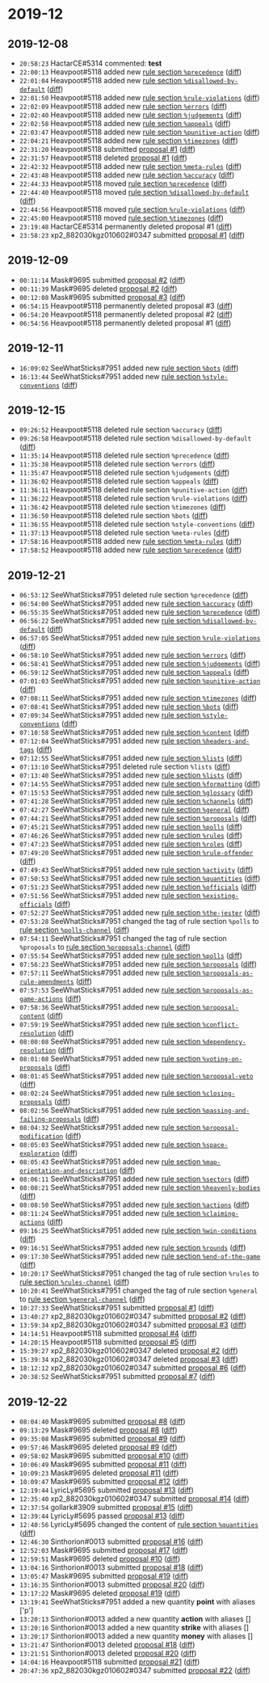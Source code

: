 # 2019-12

## 2019-12-08

* `20:58:23` HactarCE#5314 commented: **test**
* `22:00:13` Heavpoot#5118 added new [rule section `%precedence`](../rules.md#precedence) ([diff](https://github.com/Quonauts/Quonauts-5/commit/feeaa8c79ef48cab3d1ca16170a7d7c141eed60f))
* `22:01:04` Heavpoot#5118 added new [rule section `%disallowed-by-default`](../rules.md#disallowed-by-default) ([diff](https://github.com/Quonauts/Quonauts-5/commit/fa5ef0c2caa1c95a52b542ae461cdfc3943084eb))
* `22:01:50` Heavpoot#5118 added new [rule section `%rule-violations`](../rules.md#rule-violations) ([diff](https://github.com/Quonauts/Quonauts-5/commit/b95efc7537bfbedb4a7a7eaee0e81408d34499ab))
* `22:02:09` Heavpoot#5118 added new [rule section `%errors`](../rules.md#errors) ([diff](https://github.com/Quonauts/Quonauts-5/commit/059a6fd28ec55674876825547d86b66494ac0263))
* `22:02:40` Heavpoot#5118 added new [rule section `%judgements`](../rules.md#judgements) ([diff](https://github.com/Quonauts/Quonauts-5/commit/9cef618a95287139bb0a425a3e98f9301855ed10))
* `22:02:58` Heavpoot#5118 added new [rule section `%appeals`](../rules.md#appeals) ([diff](https://github.com/Quonauts/Quonauts-5/commit/a25745929ffaabbe21204e9d9aad9b04d64ce554))
* `22:03:47` Heavpoot#5118 added new [rule section `%punitive-action`](../rules.md#punitive-action) ([diff](https://github.com/Quonauts/Quonauts-5/commit/67d6295a27cda744a04c56aab4d4d19b2c06a2f6))
* `22:04:21` Heavpoot#5118 added new [rule section `%timezones`](../rules.md#timezones) ([diff](https://github.com/Quonauts/Quonauts-5/commit/34efaafaf90f07d1d4e34180b6e6c1659569b93c))
* `22:31:20` Heavpoot#5118 submitted [proposal #1](../proposals.md#1) ([diff](https://github.com/Quonauts/Quonauts-5/commit/0acb2945a278a83923152dfcb43ab279ec0f8f8c))
* `22:31:57` Heavpoot#5118 deleted [proposal #1](../proposals.md#1) ([diff](https://github.com/Quonauts/Quonauts-5/commit/8b3e11e47fe8e5a3d403b1e8911e6cb3077c3b40))
* `22:42:32` Heavpoot#5118 added new [rule section `%meta-rules`](../rules.md#meta-rules) ([diff](https://github.com/Quonauts/Quonauts-5/commit/82c72c0b9b4a92f1c9640967ba77739b906e90a2))
* `22:43:48` Heavpoot#5118 added new [rule section `%accuracy`](../rules.md#accuracy) ([diff](https://github.com/Quonauts/Quonauts-5/commit/7683ee224b17af996a92076eadba0cc4df31398a))
* `22:44:33` Heavpoot#5118 moved [rule section `%precedence`](../rules.md#precedence) ([diff](https://github.com/Quonauts/Quonauts-5/commit/c28d6ed5484384ed7b3953e566c9ea0c4ffeb1d7))
* `22:44:40` Heavpoot#5118 moved [rule section `%disallowed-by-default`](../rules.md#disallowed-by-default) ([diff](https://github.com/Quonauts/Quonauts-5/commit/685b93261a512e913caff7dbdf62c2e1e963dd7e))
* `22:44:56` Heavpoot#5118 moved [rule section `%rule-violations`](../rules.md#rule-violations) ([diff](https://github.com/Quonauts/Quonauts-5/commit/6034cf1f5624b3dfbb61641a362ec1e9ecb9fb69))
* `22:45:00` Heavpoot#5118 moved [rule section `%timezones`](../rules.md#timezones) ([diff](https://github.com/Quonauts/Quonauts-5/commit/c608276401c2c1265eb9fcb8dadc1338857b73ff))
* `23:19:48` HactarCE#5314 permanently deleted proposal #1 ([diff](https://github.com/Quonauts/Quonauts-5/commit/5f1989d1e30d6f63f5f1a5a4417f8557f7b27df3))
* `23:58:23` xp2_882030kgz010602#0347 submitted [proposal #1](../proposals.md#1) ([diff](https://github.com/Quonauts/Quonauts-5/commit/9ecf66a6c3390f9a1fbb0787d466d1ab544015ad))

## 2019-12-09

* `00:11:14` Mask#9695 submitted [proposal #2](../proposals.md#2) ([diff](https://github.com/Quonauts/Quonauts-5/commit/af569c5cd5330a7f3652df87208cca18974bd34a))
* `00:11:39` Mask#9695 deleted [proposal #2](../proposals.md#2) ([diff](https://github.com/Quonauts/Quonauts-5/commit/2bc2f4da614950e59ffa14e63a4d4fd0687923ec))
* `00:12:08` Mask#9695 submitted [proposal #3](../proposals.md#3) ([diff](https://github.com/Quonauts/Quonauts-5/commit/16f29bf1d1584770e17a409ae764db42aea9650f))
* `06:54:15` Heavpoot#5118 permanently deleted proposal #3 ([diff](https://github.com/Quonauts/Quonauts-5/commit/071d378ceba46b286db9920a6960c1f05a6c2d2c))
* `06:54:20` Heavpoot#5118 permanently deleted proposal #2 ([diff](https://github.com/Quonauts/Quonauts-5/commit/1d2181d5685c59689288cb1870cc5cba433fdf0b))
* `06:54:56` Heavpoot#5118 permanently deleted proposal #1 ([diff](https://github.com/Quonauts/Quonauts-5/commit/49d3bcbe5b7b8d1df6831ba4a095bf4bb16f28d8))

## 2019-12-11

* `16:09:02` SeeWhatSticks#7951 added new [rule section `%bots`](../rules.md#bots) ([diff](https://github.com/Quonauts/Quonauts-5/commit/a813da1f2e005ab1001e5be5c43d358257897adb))
* `16:13:44` SeeWhatSticks#7951 added new [rule section `%style-conventions`](../rules.md#style-conventions) ([diff](https://github.com/Quonauts/Quonauts-5/commit/b32190b2f280d1842ea5704941e18fd64c841a43))

## 2019-12-15

* `09:26:52` Heavpoot#5118 deleted rule section `%accuracy` ([diff](https://github.com/Quonauts/Quonauts-5/commit/9727ec030d889bc0eb8ac1f9a7297007e4318a3e))
* `09:26:58` Heavpoot#5118 deleted rule section `%disallowed-by-default` ([diff](https://github.com/Quonauts/Quonauts-5/commit/31c8c7c88bdb43729eb0fd956f3c303b9a051038))
* `11:35:14` Heavpoot#5118 deleted rule section `%precedence` ([diff](https://github.com/Quonauts/Quonauts-5/commit/871c60b1a76cca22744068551e9bbd2cd8bb6d5a))
* `11:35:38` Heavpoot#5118 deleted rule section `%errors` ([diff](https://github.com/Quonauts/Quonauts-5/commit/3b00c52a2f52f41b60e08d799cf99f392e6e0aa9))
* `11:35:47` Heavpoot#5118 deleted rule section `%judgements` ([diff](https://github.com/Quonauts/Quonauts-5/commit/0df3452e0f2a8811c2b61e06e6727a2ddaa81b9e))
* `11:36:02` Heavpoot#5118 deleted rule section `%appeals` ([diff](https://github.com/Quonauts/Quonauts-5/commit/fa01aeb255521592453591fe7068e32d04051772))
* `11:36:11` Heavpoot#5118 deleted rule section `%punitive-action` ([diff](https://github.com/Quonauts/Quonauts-5/commit/3d01715d52c80edb361336c179e782e1da93d9d2))
* `11:36:22` Heavpoot#5118 deleted rule section `%rule-violations` ([diff](https://github.com/Quonauts/Quonauts-5/commit/96b4d5f01efb7bdb4e268ef9409699db8dc6a39a))
* `11:36:42` Heavpoot#5118 deleted rule section `%timezones` ([diff](https://github.com/Quonauts/Quonauts-5/commit/7bcfcda9c3d68a1d8e6a5f862ce852117325f4eb))
* `11:36:50` Heavpoot#5118 deleted rule section `%bots` ([diff](https://github.com/Quonauts/Quonauts-5/commit/79c11282721d821d80e3a5193f88ea334523c5c1))
* `11:36:55` Heavpoot#5118 deleted rule section `%style-conventions` ([diff](https://github.com/Quonauts/Quonauts-5/commit/b4038e6b11418cd0784f1e421617850d74f86cf9))
* `11:37:13` Heavpoot#5118 deleted rule section `%meta-rules` ([diff](https://github.com/Quonauts/Quonauts-5/commit/d35b1b6897844c01b3e57c2e22b1235c95815d69))
* `17:58:16` Heavpoot#5118 added new [rule section `%meta-rules`](../rules.md#meta-rules) ([diff](https://github.com/Quonauts/Quonauts-5/commit/b0dc37adeb3ef9d76fda32c83f3fa8dfe4a2726b))
* `17:58:52` Heavpoot#5118 added new [rule section `%precedence`](../rules.md#precedence) ([diff](https://github.com/Quonauts/Quonauts-5/commit/d0eee2121fde508866c64295d2aee438761fe21c))

## 2019-12-21

* `06:53:12` SeeWhatSticks#7951 deleted rule section `%precedence` ([diff](https://github.com/Quonauts/Quonauts-5/commit/337a0d02a0ad7bba7069de0e4e28a9d7ce960662))
* `06:54:00` SeeWhatSticks#7951 added new [rule section `%accuracy`](../rules.md#accuracy) ([diff](https://github.com/Quonauts/Quonauts-5/commit/704473ed91f44e453e6a8d58aeb151c970fa8ad3))
* `06:55:35` SeeWhatSticks#7951 added new [rule section `%precedence`](../rules.md#precedence) ([diff](https://github.com/Quonauts/Quonauts-5/commit/4e592f3b0384ffa9940b7fc1d30e5b4c07eb6831))
* `06:56:22` SeeWhatSticks#7951 added new [rule section `%disallowed-by-default`](../rules.md#disallowed-by-default) ([diff](https://github.com/Quonauts/Quonauts-5/commit/081c67849a13bb2297b567b39dc24da98983ed7b))
* `06:57:05` SeeWhatSticks#7951 added new [rule section `%rule-violations`](../rules.md#rule-violations) ([diff](https://github.com/Quonauts/Quonauts-5/commit/0b517666096fdb9b304f48ea9eea73e315efd507))
* `06:58:10` SeeWhatSticks#7951 added new [rule section `%errors`](../rules.md#errors) ([diff](https://github.com/Quonauts/Quonauts-5/commit/99956a9737b828acd6631d80a8ea5b3f22907935))
* `06:58:41` SeeWhatSticks#7951 added new [rule section `%judgements`](../rules.md#judgements) ([diff](https://github.com/Quonauts/Quonauts-5/commit/9fb3ccc99234664a19447a0e29a2b9252e9f7239))
* `06:59:12` SeeWhatSticks#7951 added new [rule section `%appeals`](../rules.md#appeals) ([diff](https://github.com/Quonauts/Quonauts-5/commit/fba357c8cecd453af2d6123af4ba18518c41af47))
* `07:01:03` SeeWhatSticks#7951 added new [rule section `%punitive-action`](../rules.md#punitive-action) ([diff](https://github.com/Quonauts/Quonauts-5/commit/e44e69281fc70e73fe4d70c515513176d9557786))
* `07:08:11` SeeWhatSticks#7951 added new [rule section `%timezones`](../rules.md#timezones) ([diff](https://github.com/Quonauts/Quonauts-5/commit/8084f803b253273d4a3bf9a3473d7f0790005e1a))
* `07:08:41` SeeWhatSticks#7951 added new [rule section `%bots`](../rules.md#bots) ([diff](https://github.com/Quonauts/Quonauts-5/commit/be4b31a9d7725f8ab55fbc99e3120459c5eaaeb0))
* `07:09:34` SeeWhatSticks#7951 added new [rule section `%style-conventions`](../rules.md#style-conventions) ([diff](https://github.com/Quonauts/Quonauts-5/commit/99da7c937a046e824de3a877a3da2cff7ee8fd6d))
* `07:10:58` SeeWhatSticks#7951 added new [rule section `%content`](../rules.md#content) ([diff](https://github.com/Quonauts/Quonauts-5/commit/6006d5f6cbb45d089f129613ba5a5028f282f9d2))
* `07:12:04` SeeWhatSticks#7951 added new [rule section `%headers-and-tags`](../rules.md#headers-and-tags) ([diff](https://github.com/Quonauts/Quonauts-5/commit/eecfef86741bca30792ef3cd71a7edb1a2dbda96))
* `07:12:55` SeeWhatSticks#7951 added new [rule section `%lists`](../rules.md#lists) ([diff](https://github.com/Quonauts/Quonauts-5/commit/ab84d3bbaba188782e99590fe57d9777567b967a))
* `07:13:10` SeeWhatSticks#7951 deleted rule section `%lists` ([diff](https://github.com/Quonauts/Quonauts-5/commit/987ebea7720cf9f49c75e6dc3642187f2f25f900))
* `07:13:40` SeeWhatSticks#7951 added new [rule section `%lists`](../rules.md#lists) ([diff](https://github.com/Quonauts/Quonauts-5/commit/7799d78bcf075f9347effb8aa06e2340bcd90acc))
* `07:14:55` SeeWhatSticks#7951 added new [rule section `%formatting`](../rules.md#formatting) ([diff](https://github.com/Quonauts/Quonauts-5/commit/5e66d9985980cc6a0340f9d87cbdac1822e6f08e))
* `07:15:53` SeeWhatSticks#7951 added new [rule section `%glossary`](../rules.md#glossary) ([diff](https://github.com/Quonauts/Quonauts-5/commit/4945880f06d083f6dd2e669d5ba01f8de2bda2c5))
* `07:41:28` SeeWhatSticks#7951 added new [rule section `%channels`](../rules.md#channels) ([diff](https://github.com/Quonauts/Quonauts-5/commit/3c72780ca2751d62d181995ba1012db1c7c1eee7))
* `07:42:27` SeeWhatSticks#7951 added new [rule section `%general`](../rules.md#general) ([diff](https://github.com/Quonauts/Quonauts-5/commit/f4111fd1793f5cd378f4d0353d757266cf334fde))
* `07:44:21` SeeWhatSticks#7951 added new [rule section `%proposals`](../rules.md#proposals) ([diff](https://github.com/Quonauts/Quonauts-5/commit/1db14a2050dbdc8496b0aa4f3b100c2783ebe871))
* `07:45:21` SeeWhatSticks#7951 added new [rule section `%polls`](../rules.md#polls) ([diff](https://github.com/Quonauts/Quonauts-5/commit/e56a25421d07205e72b83898a9266a38c870157a))
* `07:46:26` SeeWhatSticks#7951 added new [rule section `%rules`](../rules.md#rules) ([diff](https://github.com/Quonauts/Quonauts-5/commit/e079ce6bced560564eb34fe4e5ca33700e755e4f))
* `07:47:23` SeeWhatSticks#7951 added new [rule section `%roles`](../rules.md#roles) ([diff](https://github.com/Quonauts/Quonauts-5/commit/92b6c559eacef58acc4b253c0cc8db7a56944f25))
* `07:49:20` SeeWhatSticks#7951 added new [rule section `%rule-offender`](../rules.md#rule-offender) ([diff](https://github.com/Quonauts/Quonauts-5/commit/8052fc8091fc5f577ee67beca37d0774bba1b580))
* `07:49:43` SeeWhatSticks#7951 added new [rule section `%activity`](../rules.md#activity) ([diff](https://github.com/Quonauts/Quonauts-5/commit/930276557c30c521dbff1232e325296581e5b539))
* `07:50:53` SeeWhatSticks#7951 added new [rule section `%quantities`](../rules.md#quantities) ([diff](https://github.com/Quonauts/Quonauts-5/commit/4065c6bb59f4f4f43ec19537976b8a7da553f703))
* `07:51:23` SeeWhatSticks#7951 added new [rule section `%officials`](../rules.md#officials) ([diff](https://github.com/Quonauts/Quonauts-5/commit/c58deec84ca00ed8f2b464607808edfc97ed298e))
* `07:51:56` SeeWhatSticks#7951 added new [rule section `%existing-officials`](../rules.md#existing-officials) ([diff](https://github.com/Quonauts/Quonauts-5/commit/a5941faa0837a43d1c48cb9e551a9b3e273b1892))
* `07:52:27` SeeWhatSticks#7951 added new [rule section `%the-jester`](../rules.md#the-jester) ([diff](https://github.com/Quonauts/Quonauts-5/commit/4c7d8683338309115d91aba024a92768973d0dd0))
* `07:53:28` SeeWhatSticks#7951 changed the tag of rule section `%polls` to [rule section `%polls-channel`](../rules.md#polls-channel) ([diff](https://github.com/Quonauts/Quonauts-5/commit/5bc579a0b161f700b177c172c30d0418cdeebdc9))
* `07:54:11` SeeWhatSticks#7951 changed the tag of rule section `%proposals` to [rule section `%proposals-channel`](../rules.md#proposals-channel) ([diff](https://github.com/Quonauts/Quonauts-5/commit/b823716b1155821ff1454cc5f7474d0ec10ea15e))
* `07:55:54` SeeWhatSticks#7951 added new [rule section `%polls`](../rules.md#polls) ([diff](https://github.com/Quonauts/Quonauts-5/commit/ad75d1b80cb6eb18b82379748fb8d51fc9d1d3d5))
* `07:56:23` SeeWhatSticks#7951 added new [rule section `%proposals`](../rules.md#proposals) ([diff](https://github.com/Quonauts/Quonauts-5/commit/8478d720aea7947015c245e9160baaa9a3b6dee3))
* `07:57:11` SeeWhatSticks#7951 added new [rule section `%proposals-as-rule-amendments`](../rules.md#proposals-as-rule-amendments) ([diff](https://github.com/Quonauts/Quonauts-5/commit/f884d3472b5b05bf919db3d918801740f2ee21cb))
* `07:57:53` SeeWhatSticks#7951 added new [rule section `%proposals-as-game-actions`](../rules.md#proposals-as-game-actions) ([diff](https://github.com/Quonauts/Quonauts-5/commit/18a98a20d56086822eb8cedc8e7b9cf0d4f56467))
* `07:58:36` SeeWhatSticks#7951 added new [rule section `%proposal-content`](../rules.md#proposal-content) ([diff](https://github.com/Quonauts/Quonauts-5/commit/545e5f259d65e76bb597aa406eced0c4e5124952))
* `07:59:19` SeeWhatSticks#7951 added new [rule section `%conflict-resolution`](../rules.md#conflict-resolution) ([diff](https://github.com/Quonauts/Quonauts-5/commit/dd08c5b179b473ea199a3e4adb63c41513e77d76))
* `08:00:08` SeeWhatSticks#7951 added new [rule section `%dependency-resolution`](../rules.md#dependency-resolution) ([diff](https://github.com/Quonauts/Quonauts-5/commit/c95f495fbc1288fb4d5fc5cdab6238d0ab67caa9))
* `08:01:08` SeeWhatSticks#7951 added new [rule section `%voting-on-proposals`](../rules.md#voting-on-proposals) ([diff](https://github.com/Quonauts/Quonauts-5/commit/197038ac28109907fc4236d2a269d9bfb6c75212))
* `08:01:45` SeeWhatSticks#7951 added new [rule section `%proposal-veto`](../rules.md#proposal-veto) ([diff](https://github.com/Quonauts/Quonauts-5/commit/07e036a97ed79bd5deac4a4bba6a6699efa65dc6))
* `08:02:24` SeeWhatSticks#7951 added new [rule section `%closing-proposals`](../rules.md#closing-proposals) ([diff](https://github.com/Quonauts/Quonauts-5/commit/150ff1b31906a6ccc2149732ad5177d0e64331cb))
* `08:02:56` SeeWhatSticks#7951 added new [rule section `%passing-and-failing-proposals`](../rules.md#passing-and-failing-proposals) ([diff](https://github.com/Quonauts/Quonauts-5/commit/c428ede3b8407a4ba034aedc607d8f00166890d1))
* `08:04:32` SeeWhatSticks#7951 added new [rule section `%proposal-modification`](../rules.md#proposal-modification) ([diff](https://github.com/Quonauts/Quonauts-5/commit/f2c34446171df4b2f6e2f668e7a724d314fc49a7))
* `08:05:03` SeeWhatSticks#7951 added new [rule section `%space-exploration`](../rules.md#space-exploration) ([diff](https://github.com/Quonauts/Quonauts-5/commit/6cb8d3a7242fa2ae96c2fb42f2cf479a84f98b6f))
* `08:05:43` SeeWhatSticks#7951 added new [rule section `%map-orientation-and-description`](../rules.md#map-orientation-and-description) ([diff](https://github.com/Quonauts/Quonauts-5/commit/2da85bd3d01404ea3d481169969524fd5a1d968d))
* `08:06:11` SeeWhatSticks#7951 added new [rule section `%sectors`](../rules.md#sectors) ([diff](https://github.com/Quonauts/Quonauts-5/commit/fa7c0126aa627222015b701f4ba9f29bffde3524))
* `08:08:21` SeeWhatSticks#7951 added new [rule section `%heavenly-bodies`](../rules.md#heavenly-bodies) ([diff](https://github.com/Quonauts/Quonauts-5/commit/52003f1814c8e5cea3190ecb1c5fa840cb24bc05))
* `08:08:50` SeeWhatSticks#7951 added new [rule section `%actions`](../rules.md#actions) ([diff](https://github.com/Quonauts/Quonauts-5/commit/45494f9aae0b0bf3fe81adeaf4d3da16787e2486))
* `08:11:24` SeeWhatSticks#7951 added new [rule section `%claiming-actions`](../rules.md#claiming-actions) ([diff](https://github.com/Quonauts/Quonauts-5/commit/db03706dc833077a875960df81a3549fa4bf8d4c))
* `09:16:25` SeeWhatSticks#7951 added new [rule section `%win-conditions`](../rules.md#win-conditions) ([diff](https://github.com/Quonauts/Quonauts-5/commit/469fd24d70026cac0e3396da60dcb4e874649613))
* `09:16:51` SeeWhatSticks#7951 added new [rule section `%rounds`](../rules.md#rounds) ([diff](https://github.com/Quonauts/Quonauts-5/commit/fce4801533e52d957b9d625d2ef0de873244d7e0))
* `09:17:30` SeeWhatSticks#7951 added new [rule section `%end-of-the-game`](../rules.md#end-of-the-game) ([diff](https://github.com/Quonauts/Quonauts-5/commit/d5cafd61f2a6d221d743871f0daa50eb856d1104))
* `10:20:17` SeeWhatSticks#7951 changed the tag of rule section `%rules` to [rule section `%rules-channel`](../rules.md#rules-channel) ([diff](https://github.com/Quonauts/Quonauts-5/commit/1606d72a67206749715491776999c53b9b7921b9))
* `10:20:41` SeeWhatSticks#7951 changed the tag of rule section `%general` to [rule section `%general-channel`](../rules.md#general-channel) ([diff](https://github.com/Quonauts/Quonauts-5/commit/da618e516c2a21391d4084692f764fc1d9dc54b5))
* `10:27:33` SeeWhatSticks#7951 submitted [proposal #1](../proposals.md#1) ([diff](https://github.com/Quonauts/Quonauts-5/commit/fd0518c457c17c78973c841bd731ae1eb7111d8f))
* `13:40:27` xp2_882030kgz010602#0347 submitted [proposal #2](../proposals.md#2) ([diff](https://github.com/Quonauts/Quonauts-5/commit/b4d2e85dc29be4e8902298bf31f3d7c19dbd6cc5))
* `13:59:34` xp2_882030kgz010602#0347 submitted [proposal #3](../proposals.md#3) ([diff](https://github.com/Quonauts/Quonauts-5/commit/c0fa338a6b696cddc3308865e6bbb4fa586271fe))
* `14:14:51` Heavpoot#5118 submitted [proposal #4](../proposals.md#4) ([diff](https://github.com/Quonauts/Quonauts-5/commit/bc6e7000e85c5e60fd018d1c0a7c48b5728da24c))
* `14:20:15` Heavpoot#5118 submitted [proposal #5](../proposals.md#5) ([diff](https://github.com/Quonauts/Quonauts-5/commit/25d76e4eb4557dbf06f22945d546dd515ed01e0d))
* `15:39:27` xp2_882030kgz010602#0347 deleted [proposal #2](../proposals.md#2) ([diff](https://github.com/Quonauts/Quonauts-5/commit/4e552f9b397907311eceb514b028ea9efef03744))
* `15:39:34` xp2_882030kgz010602#0347 deleted [proposal #3](../proposals.md#3) ([diff](https://github.com/Quonauts/Quonauts-5/commit/a61b9221b8f54efcf9c1996654e271edf159dceb))
* `18:12:12` xp2_882030kgz010602#0347 submitted [proposal #6](../proposals.md#6) ([diff](https://github.com/Quonauts/Quonauts-5/commit/fbac4308e0402641ecfdbdb82a30e165190b5faf))
* `20:38:52` SeeWhatSticks#7951 submitted [proposal #7](../proposals.md#7) ([diff](https://github.com/Quonauts/Quonauts-5/commit/56c583b1f20c328c32fc90cd62de74cb1c68ddf1))

## 2019-12-22

* `08:04:40` Mask#9695 submitted [proposal #8](../proposals.md#8) ([diff](https://github.com/Quonauts/Quonauts-5/commit/c53a7d5fd937be1b95eece07fc902aa23354efc2))
* `09:13:29` Mask#9695 deleted [proposal #8](../proposals.md#8) ([diff](https://github.com/Quonauts/Quonauts-5/commit/fb0eb9bd4819ffcb56a60f243b68e28f28ff74a4))
* `09:35:08` Mask#9695 submitted [proposal #9](../proposals.md#9) ([diff](https://github.com/Quonauts/Quonauts-5/commit/4d919aa00fbdcd2b9eedf640da6069d7e7435808))
* `09:57:46` Mask#9695 deleted [proposal #9](../proposals.md#9) ([diff](https://github.com/Quonauts/Quonauts-5/commit/24a449bb019609f9e7922148c2b4654d7ff7207a))
* `09:58:02` Mask#9695 submitted [proposal #10](../proposals.md#10) ([diff](https://github.com/Quonauts/Quonauts-5/commit/63c75078b666b1c76565fd4d19d4288eb97773a3))
* `10:06:49` Mask#9695 submitted [proposal #11](../proposals.md#11) ([diff](https://github.com/Quonauts/Quonauts-5/commit/9141141b563189adbcd8211901d808abe39c98f6))
* `10:09:23` Mask#9695 deleted [proposal #11](../proposals.md#11) ([diff](https://github.com/Quonauts/Quonauts-5/commit/f2ec0f48ccc42deada6037a8f9045e5c3f5892e2))
* `10:09:47` Mask#9695 submitted [proposal #12](../proposals.md#12) ([diff](https://github.com/Quonauts/Quonauts-5/commit/0cbbfc89decb40bf9762a190a4ed2432cafe85e5))
* `12:19:44` LyricLy#5695 submitted [proposal #13](../proposals.md#13) ([diff](https://github.com/Quonauts/Quonauts-5/commit/c62c4d323775a0be3dab23482bc03d2a998de49d))
* `12:35:40` xp2_882030kgz010602#0347 submitted [proposal #14](../proposals.md#14) ([diff](https://github.com/Quonauts/Quonauts-5/commit/74725ba5438414e654022bb9d56902a75b7ba13a))
* `12:37:54` gollark#3909 submitted [proposal #15](../proposals.md#15) ([diff](https://github.com/Quonauts/Quonauts-5/commit/315c12fef8825f289cd5b9bb01f8092f7bf353a2))
* `12:39:44` LyricLy#5695 passed [proposal #13](../proposals.md#13) ([diff](https://github.com/Quonauts/Quonauts-5/commit/ebb2230c8fc034ac7c94df98b6fada9f99d96616))
* `12:40:56` LyricLy#5695 changed the content of [rule section `%quantities`](../rules.md#quantities) ([diff](https://github.com/Quonauts/Quonauts-5/commit/33603e642cb63ad80929a2c0d99a2f88399ee865))
* `12:46:30` Sinthorion#0013 submitted [proposal #16](../proposals.md#16) ([diff](https://github.com/Quonauts/Quonauts-5/commit/0c9703a7c2cf1ea45fcb9032e70d292e88c612bd))
* `12:52:03` Mask#9695 submitted [proposal #17](../proposals.md#17) ([diff](https://github.com/Quonauts/Quonauts-5/commit/45d70a72c6cb51e1d049e763d09ad272396a2212))
* `12:59:51` Mask#9695 deleted [proposal #10](../proposals.md#10) ([diff](https://github.com/Quonauts/Quonauts-5/commit/914559338dd3478be1a5c990dda3e8e75037c0bb))
* `13:04:16` Sinthorion#0013 submitted [proposal #18](../proposals.md#18) ([diff](https://github.com/Quonauts/Quonauts-5/commit/fc34d8ce64830d483e59f63b1b1fc07ef262589a))
* `13:05:47` Mask#9695 submitted [proposal #19](../proposals.md#19) ([diff](https://github.com/Quonauts/Quonauts-5/commit/decf56ef86c9c9e07ed95d9034754ace4af74baa))
* `13:16:35` Sinthorion#0013 submitted [proposal #20](../proposals.md#20) ([diff](https://github.com/Quonauts/Quonauts-5/commit/0ede10be1ff8932c4dc2fc13eb3a0d5d31630f07))
* `13:17:22` Mask#9695 deleted [proposal #19](../proposals.md#19) ([diff](https://github.com/Quonauts/Quonauts-5/commit/0ae4c299ff7a22faf20b866150d4c0ab8ab2c47d))
* `13:19:41` SeeWhatSticks#7951 added a new quantity **point** with aliases ['p']
* `13:20:13` Sinthorion#0013 added a new quantity **action** with aliases []
* `13:20:16` Sinthorion#0013 added a new quantity **strike** with aliases []
* `13:20:17` Sinthorion#0013 added a new quantity **money** with aliases []
* `13:21:47` Sinthorion#0013 deleted [proposal #18](../proposals.md#18) ([diff](https://github.com/Quonauts/Quonauts-5/commit/98a782c5d5eefc4cfab8d4aa53b36820f089509d))
* `13:21:51` Sinthorion#0013 deleted [proposal #20](../proposals.md#20) ([diff](https://github.com/Quonauts/Quonauts-5/commit/0abf49e2cea0cd95c327e4c9c11e232a3da45b53))
* `14:04:16` Heavpoot#5118 submitted [proposal #21](../proposals.md#21) ([diff](https://github.com/Quonauts/Quonauts-5/commit/34068abfebac96cdd0720666c5c67622f49ffcaf))
* `20:47:36` xp2_882030kgz010602#0347 submitted [proposal #22](../proposals.md#22) ([diff](https://github.com/Quonauts/Quonauts-5/commit/d935aae690448d3b0a7bff4043bc538cbc879902))
